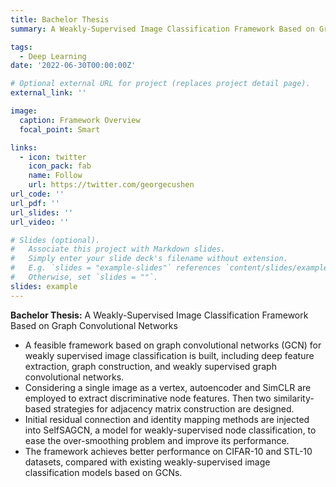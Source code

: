 ```yaml
---
title: Bachelor Thesis
summary: A Weakly-Supervised Image Classification Framework Based on Graph Convolutional Networks

tags:
  - Deep Learning
date: '2022-06-30T00:00:00Z'

# Optional external URL for project (replaces project detail page).
external_link: ''

image:
  caption: Framework Overview
  focal_point: Smart

links:
  - icon: twitter
    icon_pack: fab
    name: Follow
    url: https://twitter.com/georgecushen
url_code: ''
url_pdf: ''
url_slides: ''
url_video: ''

# Slides (optional).
#   Associate this project with Markdown slides.
#   Simply enter your slide deck's filename without extension.
#   E.g. `slides = "example-slides"` references `content/slides/example-slides.md`.
#   Otherwise, set `slides = ""`.
slides: example
---
```

**Bachelor Thesis:** A Weakly-Supervised Image Classification Framework Based on Graph Convolutional Networks
- A feasible framework based on graph convolutional networks (GCN) for weakly supervised image classification is built, including deep feature extraction, graph construction, and weakly supervised graph convolutional networks.
- Considering a single image as a vertex, autoencoder and SimCLR are employed to extract discriminative node features. Then two similarity-based strategies for adjacency matrix construction are designed.
- Initial residual connection and identity mapping methods are injected into SelfSAGCN, a model for weakly-supervised node classification, to ease the over-smoothing problem and improve its performance.
- The framework achieves better performance on CIFAR-10 and STL-10 datasets, compared with existing weakly-supervised image classification models based on GCNs.

